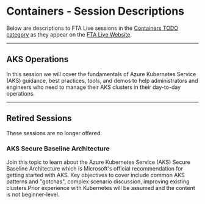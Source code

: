 # Containers - Session Descriptions

Below are descriptions to FTA Live sessions in the [Containers TODO category](https://fasttrack.azure.com/live/category/ContainersTBD) as they appear on the [FTA Live Website](https://fasttrack.azure.com/live).

---

## AKS Operations 
 
In this session we will cover the fundamentals of Azure Kubernetes Service (AKS) guidance, best practices, tools, and demos to help administrators and engineers who need to manage their AKS clusters in their day-to-day operations. 
  
---

## Retired Sessions

These sessions are no longer offered.

### AKS Secure Baseline Architecture 
 
Join this topic to learn about the Azure Kubernetes Service (AKS) Secure Baseline Architecture which is Microsoft's official recommendation for getting started with AKS. Key objectives to cover include common AKS patterns and "gotchas", complex scenario discussion, improving existing clusters.Prior experience with Kubernetes will be assumed and the content is not beginner-level. 